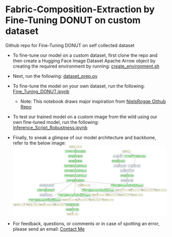 # Fabric-Composition-Extraction by Fine-Tuning DONUT on custom dataset
Github repo for Fine-Tuning DONUT on self collected dataset

- To fine-tune our model on a custom dataset, first clone the repo and then create a Hugging Face Image Dataset Apache Arrow object by creating the required environment by running:
[create_environment.sh](https://github.com/azhara001/Fabric-Composition-Extraction/blob/main/create_environment.sh)

- Next, run the following:
[dataset_prep.py](https://github.com/azhara001/Fabric-Composition-Extraction/blob/main/dataset_prep.py)

- To fine-tune the model on your own dataset, run the following:
[Fine_Tuning_DONUT.ipynb](https://github.com/azhara001/Fabric-Composition-Extraction/blob/main/Fine_Tuning_DONUT.ipynb)

  - Note: This notebook draws major inspiration from [NielsRogge Github Repo](https://github.com/NielsRogge/Transformers-Tutorials/tree/master/Donut)

- To test our trained model on a custom image from the wild using our own fine-tuned model, run the following:
[Inference_Script_Robustness.ipynb](https://github.com/azhara001/Fabric-Composition-Extraction/blob/main/Inference%20Script_Robustness.ipynb)

- Finally, to sneak a glimpse of our model architecture and backbone, refer to the below image:
![Model Architecture](model_architecture.png)

- For feedback, questions, or comments or in case of spotting an error, please send an email: [Contact Me](mailto:abdullah_azhar@berkeley.edu)
